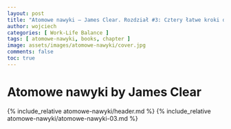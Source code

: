 ```yaml
---
layout: post
title: "Atomowe nawyki — James Clear. Rozdział #3: Cztery łatwe kroki do przyswojenia sobie lepszych nawyków"
author: wojciech
categories: [ Work-Life Balance ]
tags: [ atomowe-nawyki, books, chapter ]
image: assets/images/atomowe-nawyki/cover.jpg
comments: false
toc: true
---
```


# Atomowe nawyki by James Clear

{% include_relative atomowe-nawyki/header.md %}
{% include_relative atomowe-nawyki/atomowe-nawyki-03.md %}
